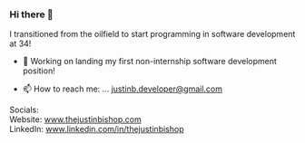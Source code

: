 ### Hi there 👋

I transitioned from the oilfield to start programming in software development at 34!

- 🔭 Working on landing my first non-internship software development position!

- 📫 How to reach me: ... justinb.developer@gmail.com

Socials:   
Website: www.thejustinbishop.com   
LinkedIn: www.linkedin.com/in/thejustinbishop
